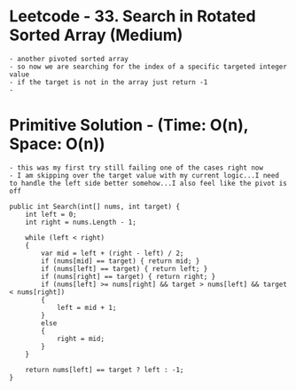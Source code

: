 # Leetcode - 33. Search in Rotated Sorted Array (Medium)

    - another pivoted sorted array
    - so now we are searching for the index of a specific targeted integer value
    - if the target is not in the array just return -1
    - 

# Primitive Solution - (Time: O(n), Space: O(n))

    - this was my first try still failing one of the cases right now
    - I am skipping over the target value with my current logic...I need to handle the left side better somehow...I also feel like the pivot is off

    public int Search(int[] nums, int target) {
        int left = 0;
        int right = nums.Length - 1;

        while (left < right)
        {
            var mid = left + (right - left) / 2;
            if (nums[mid] == target) { return mid; }
            if (nums[left] == target) { return left; }
            if (nums[right] == target) { return right; }
            if (nums[left] >= nums[right] && target > nums[left] && target < nums[right])
            {
                left = mid + 1;
            }
            else
            {
                right = mid;
            }
        }
        
        return nums[left] == target ? left : -1;
    }











